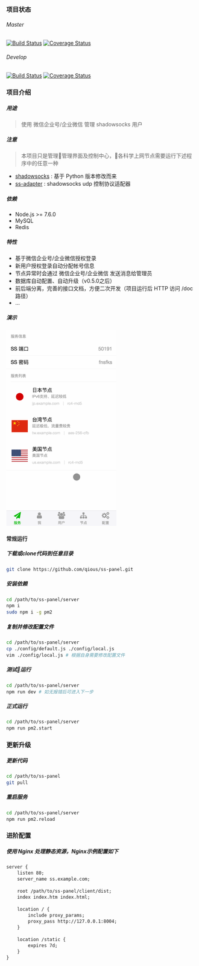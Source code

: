 ### 项目状态

###### Master

[![Build Status](https://travis-ci.org/qious/ss-panel.svg?branch=master)](https://travis-ci.org/qious/ss-panel)
[![Coverage Status](https://coveralls.io/repos/github/qious/ss-panel/badge.svg?branch=master)](https://coveralls.io/github/qious/ss-panel?branch=master)


###### Develop

[![Build Status](https://travis-ci.org/qious/ss-panel.svg?branch=develop)](https://travis-ci.org/qious/ss-panel)
[![Coverage Status](https://coveralls.io/repos/github/qious/ss-panel/badge.svg?branch=develop)](https://coveralls.io/github/qious/ss-panel?branch=develop)

### 项目介绍

##### 用途

> 使用 微信企业号/企业微信 管理 shadowsocks 用户

##### 注意

> 本项目只是管理管理界面及控制中心，各科学上网节点需要运行下述程序中的任意一种

* [shadowsocks](https://github.com/qious/shadowsocks) : 基于 Python 版本修改而来
* [ss-adapter](https://github.com/qious/ss-adapter) : shadowsocks udp 控制协议适配器

##### 依赖

* Node.js >= 7.6.0
* MySQL
* Redis

##### 特性

* 基于微信企业号/企业微信授权登录
* 新用户授权登录自动分配帐号信息
* 节点异常时会通过 微信企业号/企业微信 发送消息给管理员
* 数据库自动配置、自动升级（v0.5.0之后）
* 前后端分离，完善的接口文档，方便二次开发（项目运行后 HTTP 访问 /doc 路径）
* ...

##### 演示

![效果展示](screenshot/1.gif)

#### 常规运行

##### 下载或clone代码到任意目录

```bash
git clone https://github.com/qious/ss-panel.git
```

##### 安装依赖

```bash
cd /path/to/ss-panel/server
npm i
sudo npm i -g pm2
```

##### 复制并修改配置文件

```bash
cd /path/to/ss-panel/server
cp ./config/default.js ./config/local.js
vim ./config/local.js # 根据自身需要修改配置文件
```

##### 测试运行

```bash
cd /path/to/ss-panel/server
npm run dev # 如无报错后可进入下一步
```

##### 正式运行

```bash
cd /path/to/ss-panel/server
npm run pm2.start
```

### 更新升级

##### 更新代码

```bash
cd /path/to/ss-panel
git pull
```

##### 重启服务

```bash
cd /path/to/ss-panel/server
npm run pm2.reload
```

### 进阶配置

##### 使用 Nginx 处理静态资源，Nginx示例配置如下

```nginx
server {
    listen 80;
    server_name ss.example.com;

    root /path/to/ss-panel/client/dist;
    index index.htm index.html;

    location / {
        include proxy_params;
        proxy_pass http://127.0.0.1:8004;
    }

    location /static {
        expires 7d;
    }
}
```